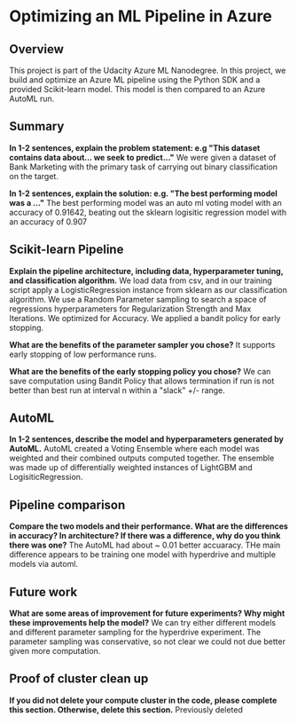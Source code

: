 # Optimizing an ML Pipeline in Azure

## Overview
This project is part of the Udacity Azure ML Nanodegree.
In this project, we build and optimize an Azure ML pipeline using the Python SDK and a provided Scikit-learn model.
This model is then compared to an Azure AutoML run.

## Summary
**In 1-2 sentences, explain the problem statement: e.g "This dataset contains data about... we seek to predict..."**
We were given a dataset of Bank Marketing with the primary task of carrying out binary classification on the target.


**In 1-2 sentences, explain the solution: e.g. "The best performing model was a ..."**
The best performing model was an auto ml voting model with an accuracy of 0.91642, beating out the sklearn logisitic regression model with an accuracy of 0.907


## Scikit-learn Pipeline
**Explain the pipeline architecture, including data, hyperparameter tuning, and classification algorithm.**
We load data from csv, and in our training script apply a LogisticRegression instance from sklearn as our classification algorithm.  We use a Random Parameter sampling to search a space of regressions hyperparameters for Regularization Strength and Max Iterations. We optimized for Accuracy. We applied a bandit policy for early stopping.

**What are the benefits of the parameter sampler you chose?**
It supports early stopping of low performance runs. 


**What are the benefits of the early stopping policy you chose?**
We can save computation using Bandit Policy that allows termination if run is not better than best run at interval n within a "slack" +/- range.

## AutoML
**In 1-2 sentences, describe the model and hyperparameters generated by AutoML.**
AutoML created a Voting Ensemble where each model was weighted and their combined outputs computed together. The ensemble was made up of differentially weighted instances of LightGBM and LogisiticRegression.

## Pipeline comparison
**Compare the two models and their performance. What are the differences in accuracy? In architecture? If there was a difference, why do you think there was one?**
The AutoML had about ~ 0.01 better accuaracy. THe main difference appears to be training one model with hyperdrive and multiple models via automl.

## Future work
**What are some areas of improvement for future experiments? Why might these improvements help the model?**
We can try either different models and different parameter sampling for the hyperdrive experiment.  The parameter sampling was conservative, so not clear we could not due better given more computation.

## Proof of cluster clean up
**If you did not delete your compute cluster in the code, please complete this section. Otherwise, delete this section.**
Previously deleted

